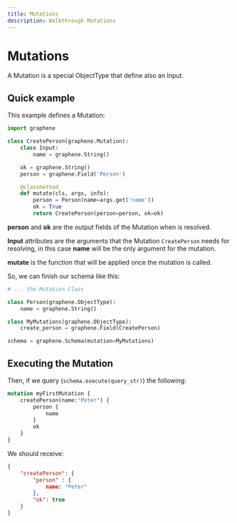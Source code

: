 ```yaml
---
title: Mutations
description: Walkthrough Mutations
---
```


# Mutations

A Mutation is a special ObjectType that define also an Input.

## Quick example

This example defines a Mutation:

```python
import graphene

class CreatePerson(graphene.Mutation):
    class Input:
        name = graphene.String()

    ok = graphene.String()
    person = graphene.Field('Person')

    @classmethod
    def mutate(cls, args, info):
        person = Person(name=args.get('name'))
        ok = True
        return CreatePerson(person=person, ok=ok)
```

**person** and **ok** are the output fields of the Mutation when is resolved.

**Input** attributes are the arguments that the Mutation `CreatePerson` needs for resolving, in this case **name** will be the only argument for the mutation.

**mutate** is the function that will be applied once the mutation is called.

So, we can finish our schema like this:

```python
# ... the Mutation Class

class Person(graphene.ObjectType):
    name = graphene.String()

class MyMutations(graphene.ObjectType):
    create_person = graphene.Field(CreatePerson)

schema = graphene.Schema(mutation=MyMutations)
```

## Executing the Mutation

Then, if we query (`schema.execute(query_str)`) the following:
```graphql
mutation myFirstMutation {
    createPerson(name:"Peter") {
        person {
            name
        }
        ok
    }
}
```

We should receive:

```json
{
    "createPerson": {
        "person" : {
            name: "Peter"
        },
        "ok": true
    }
}
